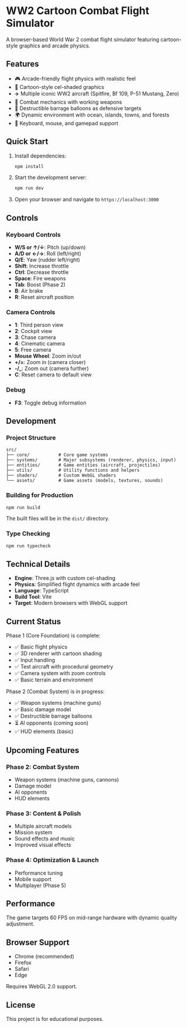 # WW2 Cartoon Combat Flight Simulator

A browser-based World War 2 combat flight simulator featuring cartoon-style graphics and arcade physics.

## Features

- 🎮 Arcade-friendly flight physics with realistic feel
- 🎨 Cartoon-style cel-shaded graphics
- ✈️ Multiple iconic WW2 aircraft (Spitfire, Bf 109, P-51 Mustang, Zero)
- 🎯 Combat mechanics with working weapons
- 🎈 Destructible barrage balloons as defensive targets
- 🌍 Dynamic environment with ocean, islands, towns, and forests
- 📱 Keyboard, mouse, and gamepad support

## Quick Start

1. Install dependencies:
   ```bash
   npm install
   ```

2. Start the development server:
   ```bash
   npm run dev
   ```

3. Open your browser and navigate to `https://localhost:3000`

## Controls

### Keyboard Controls
- **W/S or ↑/↓**: Pitch (up/down)
- **A/D or ←/→**: Roll (left/right)
- **Q/E**: Yaw (rudder left/right)
- **Shift**: Increase throttle
- **Ctrl**: Decrease throttle
- **Space**: Fire weapons
- **Tab**: Boost (Phase 2)
- **B**: Air brake
- **R**: Reset aircraft position

### Camera Controls
- **1**: Third person view
- **2**: Cockpit view
- **3**: Chase camera
- **4**: Cinematic camera
- **5**: Free camera
- **Mouse Wheel**: Zoom in/out
- **+/=**: Zoom in (camera closer)
- **-/_**: Zoom out (camera further)
- **C**: Reset camera to default view

### Debug
- **F3**: Toggle debug information

## Development

### Project Structure
```
src/
├── core/           # Core game systems
├── systems/        # Major subsystems (renderer, physics, input)
├── entities/       # Game entities (aircraft, projectiles)
├── utils/          # Utility functions and helpers
├── shaders/        # Custom WebGL shaders
└── assets/         # Game assets (models, textures, sounds)
```

### Building for Production
```bash
npm run build
```

The built files will be in the `dist/` directory.

### Type Checking
```bash
npm run typecheck
```

## Technical Details

- **Engine**: Three.js with custom cel-shading
- **Physics**: Simplified flight dynamics with arcade feel
- **Language**: TypeScript
- **Build Tool**: Vite
- **Target**: Modern browsers with WebGL support

## Current Status

Phase 1 (Core Foundation) is complete:
- ✅ Basic flight physics
- ✅ 3D renderer with cartoon shading
- ✅ Input handling
- ✅ Test aircraft with procedural geometry
- ✅ Camera system with zoom controls
- ✅ Basic terrain and environment

Phase 2 (Combat System) is in progress:
- ✅ Weapon systems (machine guns)
- ✅ Basic damage model
- ✅ Destructible barrage balloons
- ⏳ AI opponents (coming soon)
- ✅ HUD elements (basic)

## Upcoming Features

### Phase 2: Combat System
- Weapon systems (machine guns, cannons)
- Damage model
- AI opponents
- HUD elements

### Phase 3: Content & Polish
- Multiple aircraft models
- Mission system
- Sound effects and music
- Improved visual effects

### Phase 4: Optimization & Launch
- Performance tuning
- Mobile support
- Multiplayer (Phase 5)

## Performance

The game targets 60 FPS on mid-range hardware with dynamic quality adjustment.

## Browser Support

- Chrome (recommended)
- Firefox
- Safari
- Edge

Requires WebGL 2.0 support.

## License

This project is for educational purposes.